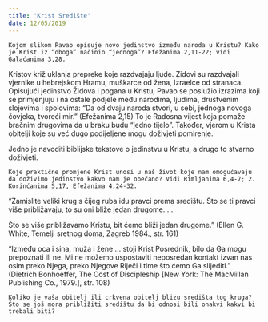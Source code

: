 ```yaml
---
title: 'Krist Središte'
date: 12/05/2019
---
```


`Kojom slikom Pavao opisuje novo jedinstvo između naroda u Kristu? Kako je Krist iz “oboga” načinio “jednoga”? Efežanima 2,11-22; vidi Galaćanima 3,28.  `

Kristov križ uklanja prepreke koje razdvajaju ljude. Zidovi su razdvajali vjernike u hebrejskom Hramu, muškarce od žena, Izraelce od stranaca. Opisujući jedinstvo Židova i pogana u Kristu, Pavao se poslužio izrazima koji se primjenjuju i na ostale podjele među narodima, ljudima, društvenim slojevima i spolovima: “Da od dvaju naroda stvori, u sebi, jednoga novoga čovjeka, tvoreći mir.” (Efežanima 2,15) To je Radosna vijest koja pomaže bračnim drugovima da u braku budu “jedno tijelo”. Također, vjerom u Krista obitelji koje su već dugo podijeljene mogu doživjeti pomirenje.

Jedno je navoditi biblijske tekstove o jedinstvu u Kristu, a drugo to stvarno doživjeti.

`Koje praktične promjene Krist unosi u naš život koje nam omogućavaju da doživimo jedinstvo kakvo nam je obećano? Vidi Rimljanima 6,4-7; 2. Korinćanima 5,17, Efežanima 4,24-32.`

“Zamislite veliki krug s čijeg ruba idu pravci prema središtu. Što se ti pravci više približavaju, to su oni bliže jedan drugome. ...

Što se više približavamo Kristu, bit ćemo bliži jedan drugome.” (Ellen G. White, Temelji sretnog doma, Zagreb 1984., str. 161)

“Između oca i sina, muža i žene ... stoji Krist Posrednik, bilo da Ga mogu prepoznati ili ne. Mi ne možemo uspostaviti neposredan kontakt izvan nas osim preko Njega, preko Njegove Riječi i time što ćemo Ga slijediti.” (Dietrich Bonhoeffer, The Cost of Discipleship [New York: The MacMillan Publishing Co., 1979.], str. 108)

`Koliko je vaša obitelj ili crkvena obitelj blizu središta tog kruga? Što se još mora približiti središtu da bi odnosi bili onakvi kakvi bi trebali biti?`
